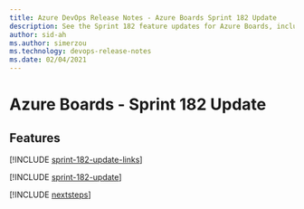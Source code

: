 ```yaml
---
title: Azure DevOps Release Notes - Azure Boards Sprint 182 Update
description: See the Sprint 182 feature updates for Azure Boards, including next steps.
author: sid-ah
ms.author: simerzou
ms.technology: devops-release-notes
ms.date: 02/04/2021
---
```


# Azure Boards - Sprint 182 Update

## Features

[!INCLUDE [sprint-182-update-links](../includes/boards/sprint-182-update-links.md)]

[!INCLUDE [sprint-182-update](../includes/boards/sprint-182-update.md)]

[!INCLUDE [nextsteps](../includes/nextsteps.md)]
